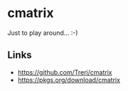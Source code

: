 # cmatrix


Just to play around... :-)


## Links

* <https://github.com/Treri/cmatrix>
* <https://pkgs.org/download/cmatrix>
